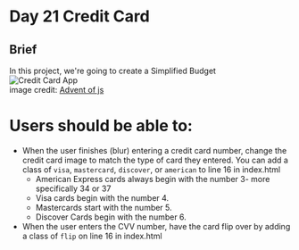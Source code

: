 # **Day 21 Credit Card**

## Brief
In this project, we're going to create a Simplified Budget  
![Credit Card App](https://coachtestprep.s3.amazonaws.com/direct-uploads/user-117025/2d763ace-1b29-4a5c-8c1a-1e3119c7575b/CleanShot%202021-12-22%20at%2009.37.52.png)  
image credit: [Advent of js](https://store.selfteach.me/advent-of-javascript)


# Users should be able to:
- When the user finishes (blur) entering a credit card number, change the credit card image to match the type of card they entered. You can add a class of `visa`, `mastercard`, `discover`, or `american` to line 16 in index.html
  - American Express cards always begin with the number 3- more specifically 34 or 37
  - Visa cards begin with the number 4.
  - Mastercards start with the number 5.
  - Discover Cards begin with the number 6.
- When the user enters the CVV number, have the card flip over by adding a class of `flip` on line 16 in index.html
